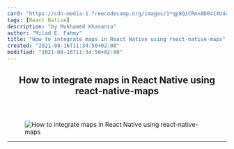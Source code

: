 ```yaml
---
card: "https://cdn-media-1.freecodecamp.org/images/1*qp8QiCRmx0D041XU4qhx4g.png"
tags: [React Native]
description: "by Mukhamed Khasanza"
author: "Milad E. Fahmy"
title: "How to integrate maps in React Native using react-native-maps"
created: "2021-08-16T11:34:50+02:00"
modified: "2021-08-16T11:34:50+02:00"
---
```

<div class="site-wrapper">
<main id="site-main" class="site-main outer">
<div class="inner">
<article class="post-full post tag-react-native tag-tech tag-programming tag-maps tag-technology ">
<header class="post-full-header">
<h1 class="post-full-title">How to integrate maps in React Native using react-native-maps</h1>
</header>
<figure class="post-full-image">
<picture>
<source media="(max-width: 700px)" sizes="1px" srcset="data:image/gif;base64,R0lGODlhAQABAIAAAAAAAP///yH5BAEAAAAALAAAAAABAAEAAAIBRAA7 1w">
<source media="(min-width: 701px)" sizes="(max-width: 800px) 400px,
(max-width: 1170px) 700px,
1400px" srcset="https://cdn-media-1.freecodecamp.org/images/1*qp8QiCRmx0D041XU4qhx4g.png 300w,
https://cdn-media-1.freecodecamp.org/images/1*qp8QiCRmx0D041XU4qhx4g.png 600w,
https://cdn-media-1.freecodecamp.org/images/1*qp8QiCRmx0D041XU4qhx4g.png 1000w,
https://cdn-media-1.freecodecamp.org/images/1*qp8QiCRmx0D041XU4qhx4g.png 2000w">
<img onerror="this.style.display='none'" src="https://cdn-media-1.freecodecamp.org/images/1*qp8QiCRmx0D041XU4qhx4g.png" alt="How to integrate maps in React Native using react-native-maps">
</picture>
</figure>
<section class="post-full-content">
<div class="post-content medium-migrated-article">
</div>
<hr>
</section>
</article>
</div>
</main>
</div>
<!-- Google Tag Manager (noscript) -->
<!-- End Google Tag Manager (noscript) -->
